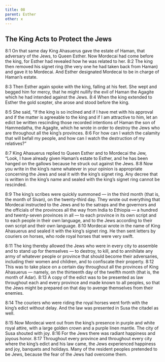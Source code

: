```yaml
---
title: 08
parent: Esther
other: x
---
```


## The King Acts to Protect the Jews

<a name="8:1">8:1</a> On that same day King Ahasuerus gave the estate of Haman, that adversary of the Jews, to Queen Esther. Now Mordecai had come before the king, for Esther had revealed how he was related to her. <a name="8:2">8:2</a> The king then removed his signet ring (the very one he had taken back from Haman) and gave it to Mordecai. And Esther designated Mordecai to be in charge of Haman’s estate.

<a name="8:3">8:3</a> Then Esther again spoke with the king, falling at his feet. She wept and begged him for mercy, that he might nullify the evil of Haman the Agagite which he had intended against the Jews. <a name="8:4">8:4</a> When the king extended to Esther the gold scepter, she arose and stood before the king.

<a name="8:5">8:5</a> She said, “If the king is so inclined and if I have met with his approval and if the matter is agreeable to the king and if I am attractive to him, let an edict be written rescinding those recorded intentions of Haman the son of Hammedatha, the Agagite, which he wrote in order to destroy the Jews who are throughout all the king’s provinces. <a name="8:6">8:6</a> For how can I watch the calamity that will befall my people, and how can I watch the destruction of my relatives?”

<a name="8:7">8:7</a> King Ahasuerus replied to Queen Esther and to Mordecai the Jew, “Look, I have already given Haman’s estate to Esther, and he has been hanged on the gallows because he struck out against the Jews. <a name="8:8">8:8</a> Now you write in the king’s name whatever in your opinion is appropriate concerning the Jews and seal it with the king’s signet ring. Any decree that is written in the king’s name and sealed with the king’s signet ring cannot be rescinded.

<a name="8:9">8:9</a> The king’s scribes were quickly summoned — in the third month (that is, the month of Sivan), on the twenty-third day. They wrote out everything that Mordecai instructed to the Jews and to the satraps and the governors and the officials of the provinces all the way from India to Ethiopia — a hundred and twenty-seven provinces in all — to each province in its own script and to each people in their own language, and to the Jews according to their own script and their own language. <a name="8:10">8:10</a> Mordecai wrote in the name of King Ahasuerus and sealed it with the king’s signet ring. He then sent letters by couriers on horses, who rode royal horses that were very swift.

<a name="8:11">8:11</a> The king thereby allowed the Jews who were in every city to assemble and to stand up for themselves — to destroy, to kill, and to annihilate any army of whatever people or province that should become their adversaries, including their women and children, and to confiscate their property. <a name="8:12">8:12</a> This was to take place on a certain day throughout all the provinces of King Ahasuerus — namely, on the thirteenth day of the twelfth month (that is, the month of Adar). <a name="8:13">8:13</a> A copy of the edict was to be presented as law throughout each and every province and made known to all peoples, so that the Jews might be prepared on that day to avenge themselves from their enemies.

<a name="8:14">8:14</a> The couriers who were riding the royal horses went forth with the king’s edict without delay. And the law was presented in Susa the citadel as well.

<a name="8:15">8:15</a> Now Mordecai went out from the king’s presence in purple and white royal attire, with a large golden crown and a purple linen mantle. The city of Susa shouted with joy. <a name="8:16">8:16</a> For the Jews there was radiant happiness and joyous honor. <a name="8:17">8:17</a> Throughout every province and throughout every city where the king’s edict and his law came, the Jews experienced happiness and joy, banquets and holidays. Many of the resident peoples pretended to be Jews, because the fear of the Jews had overcome them.
